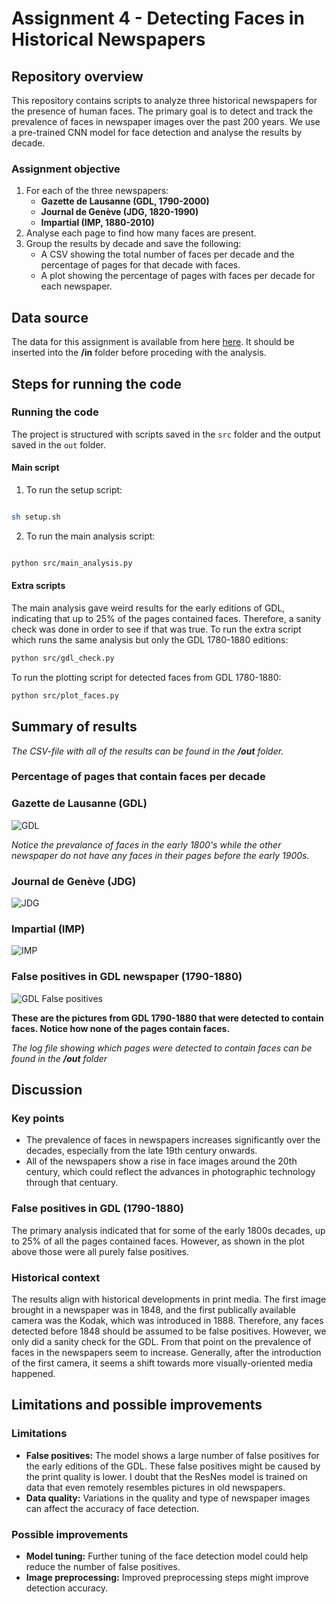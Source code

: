 # Assignment 4 - Detecting Faces in Historical Newspapers

## Repository overview
This repository contains scripts to analyze three historical newspapers for the presence of human faces. The primary goal is to detect and track the prevalence of faces in newspaper images over the past 200 years. 
We use a pre-trained CNN model for face detection and analyse the results by decade.

### Assignment objective
1. For each of the three newspapers:
    - **Gazette de Lausanne (GDL, 1790-2000)**
    - **Journal de Genève (JDG, 1820-1990)**
    - **Impartial (IMP, 1880-2010)**
2. Analyse each page to find how many faces are present.
3. Group the results by decade and save the following:
    - A CSV showing the total number of faces per decade and the percentage of pages for that decade with faces.
    - A plot showing the percentage of pages with faces per decade for each newspaper.

## Data source
The data for this assignment is available from here [here](https://zenodo.org/records/3706863).
It should be inserted into the **/in** folder before proceding with the analysis.

## Steps for running the code

### Running the code
The project is structured with scripts saved in the `src` folder and the output saved in the `out` folder.

#### Main script
1. To run the setup script:
  ```bash

sh setup.sh
  ```

2. To run the main analysis script:
  ```bash

python src/main_analysis.py
  ```

#### Extra scripts
The main analysis gave weird results for the early editions of GDL, indicating that up to 25% of the pages contained faces. Therefore, a sanity check was done in order to see if that was true.
To run the extra script which runs the same analysis but only the GDL 1780-1880 editions:

```bash
python src/gdl_check.py
```

To run the plotting script for detected faces from GDL 1780-1880:
```bash
python src/plot_faces.py
```

## Summary of results
*The CSV-file with all of the results can be found in the **/out** folder.*
### Percentage of pages that contain faces per decade
### Gazette de Lausanne (GDL)
![GDL](https://github.com/BayesianBoi/cds-visual/blob/main/assignments/assignment%204/out/GDL_faces_plot.png)

*Notice the prevalance of faces in the early 1800's while the other newspaper do not have any faces in their pages before the early 1900s.*

### Journal de Genève (JDG)
![JDG](https://github.com/BayesianBoi/cds-visual/blob/main/assignments/assignment%204/out/JDG_faces_plot.png)

### Impartial (IMP)
![IMP](https://github.com/BayesianBoi/cds-visual/blob/main/assignments/assignment%204/out/IMP_faces_plot.png)

### False positives in GDL newspaper (1790-1880)
![GDL False positives](https://github.com/BayesianBoi/cds-visual/blob/main/assignments/assignment%204/out/sanity_check_for_GDL_1790_1880.png)

**These are the pictures from GDL 1790-1880 that were detected to contain faces. Notice how none of the pages contain faces.**

*The log file showing which pages were detected to contain faces can be found in the **/out** folder*

## Discussion
### Key points
- The prevalence of faces in newspapers increases significantly over the decades, especially from the late 19th century onwards.
- All of the newspapers show a rise in face images around the 20th century, which could reflect the advances in photographic technology through that centuary.

### False positives in GDL (1790-1880)
The primary analysis indicated that for some of the early 1800s decades, up to 25% of all the pages contained faces. However, as shown in the plot above those were all purely false positives.

### Historical context
The results align with historical developments in print media. The first image brought in a newspaper was in 1848, and the first publically available camera was the Kodak, which was introduced in 1888. Therefore, any faces detected before 1848 should be assumed to be false positives. However, we only did a sanity check for the GDL. From that point on the prevalence of faces in the newspapers seem to increase. Generally, after the introduction of the first camera, it seems a shift towards more visually-oriented media happened.

## Limitations and possible improvements
### Limitations
- **False positives:** The model shows a large number of false positives for the early editions of the GDL. These false positives might be caused by the print quality is lower. I doubt that the ResNes model is trained on data that even remotely resembles pictures in old newspapers.
- **Data quality:** Variations in the quality and type of newspaper images can affect the accuracy of face detection.

### Possible improvements
- **Model tuning:** Further tuning of the face detection model could help reduce the number of false positives.
- **Image preprocessing:** Improved preprocessing steps might improve detection accuracy.
